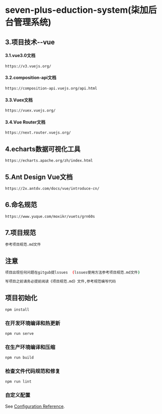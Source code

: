 # seven-plus-eduction-system(柒加后台管理系统)

## 3.项目技术--vue

#### 3.1.vue3.0文档

```http
https://v3.vuejs.org/
```

#### 3.2.composition-api文档

```http
https://composition-api.vuejs.org/api.html
```

#### 3.3.Vuex文档

```http
https://vuex.vuejs.org/
```

#### 3.4.Vue Router文档

```http
https://next.router.vuejs.org/
```

## 4.echarts数据可视化工具

```http
https://echarts.apache.org/zh/index.html
```

## 5.Ant Design Vue文档

```http
https://2x.antdv.com/docs/vue/introduce-cn/
```

## 6.命名规范

```http
https://www.yuque.com/moxikr/vuets/grn60s
```

## 7.项目规范

```bash
参考项目规范.md文件
```

## 注意

```bash
项目出现任何问题在gitgub提lssues  (lssues使用方法参考项目规范.md文件)

写项目之前请务必提前阅读《项目规范.md》文件,参考规范编写代码
```

## 项目初始化

```bash
npm install
```

### 在开发环境编译和热更新

```bash
npm run serve
```

### 在生产环境编译和压缩

```bash
npm run build
```

### 检查文件代码规范和修复

```bash
npm run lint
```

### 自定义配置

See [Configuration Reference](https://cli.vuejs.org/config/).
